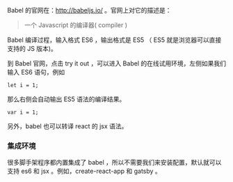 Babel 的官网在：http://babeljs.io/ 。官网上对它的描述是：

> 一个 Javascript 的编译器( compiler )

Babel 编译过程，输入格式 ES6 ，输出格式是 ES5 （ ES5 就是浏览器可以直接支持的 JS 版本)。

到 Babel 官网，点击 try it out ，可以进入 Babel 的在线试用环境，左侧如果我们输入 ES6 语句，例如

```
let i = 1;
```

那么右侧会自动输出 ES5 语法的编译结果。

```
var i = 1;
```


另外，babel 也可以转译 react 的 jsx 语法。

### 集成环境

很多脚手架程序都内置集成了 babel ，所以不需要我们来安装配置，默认就可以支持 es6 和 jsx 。例如，create-react-app 和 gatsby 。
